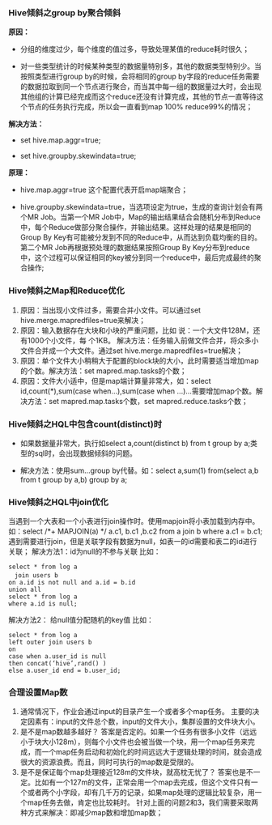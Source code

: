 ### Hive倾斜之group by聚合倾斜
**原因：**
- 分组的维度过少，每个维度的值过多，导致处理某值的reduce耗时很久；

- 对一些类型统计的时候某种类型的数据量特别多，其他的数据类型特别少。当按照类型进行group by的时候，会将相同的group by字段的reduce任务需要的数据拉取到同一个节点进行聚合，而当其中每一组的数据量过大时，会出现其他组的计算已经完成而这个reduce还没有计算完成，其他的节点一直等待这个节点的任务执行完成，所以会一直看到map 100% reduce99%的情况；

**解决方法：**
- set hive.map.aggr=true;

- set hive.groupby.skewindata=true;

**原理：**
- hive.map.aggr=true 这个配置代表开启map端聚合；

- hive.groupby.skewindata=true，当选项设定为true，生成的查询计划会有两个MR Job。当第一个MR Job中，Map的输出结果结合会随机分布到Reduce中，每个Reduce做部分聚合操作，并输出结果。这样处理的结果是相同的Group By Key有可能被分发到不同的Reduce中，从而达到负载均衡的目的。第二个MR Job再根据预处理的数据结果按照Group By Key分布到reduce中，这个过程可以保证相同的key被分到同一个reduce中，最后完成最终的聚合操作;

### Hive倾斜之Map和Reduce优化
1. 原因：当出现小文件过多，需要合并小文件。可以通过set hive.merge.mapredfiles=true来解决；
2. 原因：输入数据存在大块和小块的严重问题，比如 说：一个大文件128M，还有1000个小文件，每 个1KB。 解决方法：任务输入前做文件合并，将众多小文件合并成一个大文件。通过set hive.merge.mapredfiles=true解决；
3. 原因：单个文件大小稍稍大于配置的block块的大小，此时需要适当增加map的个数。解决方法：set mapred.map.tasks的个数；
4. 原因：文件大小适中，但是map端计算量非常大，如：select id,count(*),sum(case when...),sum(case when ...)...需要增加map个数。解决方法：set mapred.map.tasks个数，set mapred.reduce.tasks个数；

### Hive倾斜之HQL中包含count(distinct)时
- 如果数据量非常大，执行如select a,count(distinct b) from t group by a;类型的sql时，会出现数据倾斜的问题。

- 解决方法：使用sum...group by代替。如：select a,sum(1) from(select a,b from t group by a,b) group by a;

### Hive倾斜之HQL中join优化
当遇到一个大表和一个小表进行join操作时。使用mapjoin将小表加载到内存中。如：select /*+ MAPJOIN(a) */ a.c1, b.c1 ,b.c2 from a join b where a.c1 = b.c1;
遇到需要进行join，但是关联字段有数据为null，如表一的id需要和表二的id进行关联；
解决方法1：id为null的不参与关联
比如：
```
select * from log a 
　join users b 
on a.id is not null and a.id = b.id 
union all 
select * from log a 
where a.id is null;
```
解决方法2： 给null值分配随机的key值
比如：
```
select * from log a 
left outer join users b 
on 
case when a.user_id is null 
then concat(‘hive’,rand() ) 
else a.user_id end = b.user_id; 
```
### 合理设置Map数

1. 通常情况下，作业会通过input的目录产生一个或者多个map任务。
主要的决定因素有：input的文件总个数，input的文件大小，集群设置的文件块大小。
2. 是不是map数越多越好？
答案是否定的。如果一个任务有很多小文件（远远小于块大小128m），则每个小文件也会被当做一个块，用一个map任务来完成，而一个map任务启动和初始化的时间远远大于逻辑处理的时间，就会造成很大的资源浪费。而且，同时可执行的map数是受限的。
3. 是不是保证每个map处理接近128m的文件块，就高枕无忧了？
答案也是不一定。比如有一个127m的文件，正常会用一个map去完成，但这个文件只有一个或者两个小字段，却有几千万的记录，如果map处理的逻辑比较复杂，用一个map任务去做，肯定也比较耗时。
针对上面的问题2和3，我们需要采取两种方式来解决：即减少map数和增加map数；